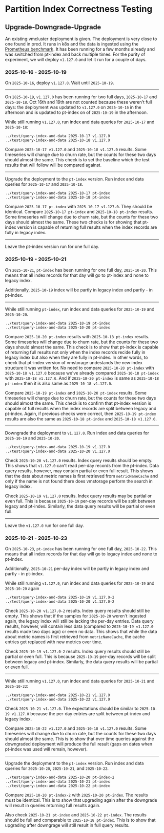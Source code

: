 # Partition Index Correctness Testing

## Upgrade-Downgrade-Upgrade

An existing vmcluster deployment is given. The deployment is very close to one
found in prod. It runs in k8s and the data is ingested using the
[Prometheus benchmark](https://github.com/VictoriaMetrics/prometheus-benchmark).
It has been running for a few months already and was switched from pt-index and
back multiple times. For the purity of experiment, we will deploy `v1.127.0` and
let it run for a couple of days.

### 2025-10-16 - 2025-10-19

On `2025-10-16`, deploy `v1.127.0`. Wait until `2025-10-19`.

---

On `2025-10-19`, `v1.127.0` has been running for two full days, `2025-10-17` and
`2025-10-18`. Oct 16th and 19th are not counted because these weren't full days:
the deployment was updated to `v1.127.0` on `2025-10-16` in the afternoon and is
updated to pt-index on of `2025-10-19` in the afternoon.

While still running `v1.127.0`, run index and data queries for `2025-10-17` and
`2025-10-18`:

```shell
../test/query-index-and-data 2025-10-17 v1.127.0
../test/query-index-and-data 2025-10-18 v1.127.0
```

Compare `2025-10-17 v1.127.0` and `2025-10-18 v1.127.0` results. Some timeseries
will change due to churn rate, but the counts for these two days should almost the
same. This check is to set the baseline which the test results that will follow
will be compared against.

---

Upgrade the deployment to the `pt-index` version. Run index and data queries for
`2025-10-17` and `2025-10-18`.

```shell
../test/query-index-and-data 2025-10-17 pt-index
../test/query-index-and-data 2025-10-18 pt-index
```

Compare `2025-10-17 pt-index` with `2025-10-17 v1.127.0`. They should be
identical. Compare `2025-10-17 pt-index` and `2025-10-18 pt-index` results. Some
timeseries will change due to churn rate, but the counts for these two days
should almost the same. These two checks is for showing that pt-index version is
capable of returning full results when the index records are fully in legacy
index.

---

Leave the pt-index version run for one full day.

### 2025-10-19 - 2025-10-21

On `2025-10-21`, `pt-index` has been running for one full day, `2025-10-20`.
This means that all index records for that day will go to pt-index and none to
legacy index.

Additionally, `2025-10-19` index will be partly in legacy index and partly - in
pt-index.

---

While still running `pt-index`, run index and data queries for `2025-10-19`
and `2025-10-20`.

```shell
../test/query-index-and-data 2025-10-19 pt-index
../test/query-index-and-data 2025-10-20 pt-index
```

Compare `2025-10-20 pt-index` results with `2025-10-18 pt-index` results. Some
timeseries will change due to churn rate, but the counts for these two days
should almost the same. This check is to show that pt-index is capable of
returning full results not only when the index records recide fully in legacy
index but also when they are fully in pt-index. In other words, to check that
pt-index version of vmstorage undestands the new index structure it was written
for. No need to compare `2025-10-20 pt-index` with `2025-10-18 v1.127.0` because
we've already compared `2025-10-18 pt-index` with `2025-10-18 v1.127.0`. And if
`2025-10-20 pt-index` is same as `2025-10-18 pt-index` then it is also same as
`2025-10-18 v1.127.0`.

Compare `2025-10-19 pt-index` and `2025-10-20 pt-index` results. Some timeseries
will change due to churn rate, but the counts for these two days should almost
the same. This check is to confirm that pt-index version is capable of full
results when the index records are split between legacy and pt-index. Again, if
previous checks were correct, then `2025-10-19 pt-index` results are also the
same as `2025-10-18 pt-index` and `2025-10-18 v1.127.0`.

---

Downgrade the deployment to `v1.127.0`. Run index and data queries for
`2025-10-19` and `2025-10-20`.

```shell
../test/query-index-and-data 2025-10-19 v1.127.0
../test/query-index-and-data 2025-10-20 v1.127.0
```

Check `2025-10-20 v1.127.0` results. Index query results should be empty. This
shows that `v1.127.0` can't read per-day records from the pt-index. Data query
results, however, may contain partial or even full result. This shows that the
data about metric names is first retrieved from `metricNameCache` and only if
the name is not found there does vmstorage perform the search in legacy index.

Check `2025-10-19 v1.127.0` results. Index query results may be partial or even
full. This is because `2025-10-19` per-day records will be split between legacy
and pt-index. Similarly, the data query results will be partial or even full.

---

Leave the `v1.127.0` run for one full day.

### 2025-10-21 - 2025-10-23

On `2025-10-23`, `pt-index` has been running for one full day, `2025-10-22`.
This means that all index records for that day will go to legacy index and none
to pt-index.

Additionally, `2025-10-21` per-day index will be partly in legacy index and
partly - in pt-index.

While still running `v1.127.0`, run index and data queries for `2025-10-19` and
`2025-10-20` again

```shell
../test/query-index-and-data 2025-10-19 v1.127.0-2
../test/query-index-and-data 2025-10-20 v1.127.0-2
```

Check `2025-10-20 v1.127.0-2` results. Index query results should still be
empty. This shows that if the samples for `2025-10-20` weren't ingested again,
the legacy index will still be lacking the per-day entries. Data query results,
however, will contain less data (compared to `2025-10-19 v1.127.0` results made
two days ago) or even no data. This shows that while the data about metric names
is first retrieved from `metricNameCache`, the cache entries get replaced with
new metrics over time.

Check `2025-10-19 v1.127.0-2` results. Index query results should still be
partial or even full. This is because `2025-10-19` per-day records will be split
between legacy and pt-index. Similarly, the data query results will be partial or
even full.

---

While still running `v1.127.0`, run index and data queries for `2025-10-21` and
`2025-10-22`:

```shell
../test/query-index-and-data 2025-10-21 v1.127.0
../test/query-index-and-data 2025-10-22 v1.127.0
```

Check `2025-10-21 v1.127.0`. The expectations should be similar to
`2025-10-19 v1.127.0` because the per-day entries are split between pt-index and
legacy index.

Compare `2025-10-22 v1.127.0` and `2025-10-18 v1.127.0` results. Some timeseries
will change due to churn rate, but the counts for these two days should almost the
same. This is to show that over time queries against the downgraded deployment
will produce the full result (gaps on dates when pt-index was used will remain,
however).

---

Upgrade the deployment to the `pt-index` version. Run index and data queries for
`2025-10-20`, `2025-10-21`, and `2025-10-22`.

```shell
../test/query-index-and-data 2025-10-20 pt-index-2
../test/query-index-and-data 2025-10-21 pt-index
../test/query-index-and-data 2025-10-22 pt-index
```

Compare `2025-10-20 pt-index-2` with `2025-10-20 pt-index`. The results must be
identical. This is to show that upgrading again after the downgrade will result
in queries returning full results again.

Also check `2025-10-21 pt-index` and `2025-10-22 pt-index`. The results should
be full and comparable to `2025-10-18 pt-index`. This is to show that upgrading
after downgrage will still result in full query results.
